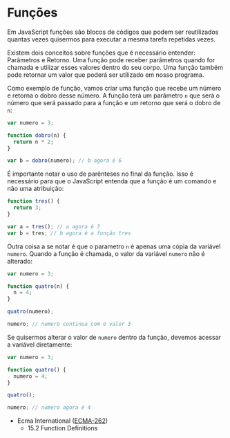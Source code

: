 # Funções

Em JavaScript funções são blocos de códigos que podem ser reutilizados quantas
vezes quisermos para executar a mesma tarefa repetidas vezes.

Existem dois conceitos sobre funções que é necessário entender: Parâmetros e
Retorno. Uma função pode receber parâmetros quando for chamada e utilizar esses
valores dentro do seu corpo. Uma função também pode retornar um valor que poderá
ser utilizado em nosso programa.

Como exemplo de função, vamos criar uma função que recebe um número e retorna o
dobro desse número. A função terá um parâmetro `n` que será o número que será
passado para a função e um retorno que será o dobro de `n`:

```javascript
var numero = 3;

function dobro(n) {
  return n * 2;
}

var b = dobro(numero); // b agora é 6
```

É importante notar o uso de parênteses no final da função. Isso é necessário
para que o JavaScript entenda que a função é um comando e não uma atribuição:

```javascript
function tres() {
  return 3;
}

var a = tres(); // a agora é 3
var b = tres; // b agora é a função tres
```

Outra coisa a se notar é que o parametro `n` é apenas uma cópia da variável
`numero`. Quando a função é chamada, o valor da variável `numero` não é
alterado:

```javascript
var numero = 3;

function quatro(n) {
  n = 4;
}

quatro(numero);

numero; // numero continua com o valor 3
```

Se quisermos alterar o valor de `numero` dentro da função, devemos acessar a
variável diretamente:

```javascript
var numero = 3;

function quatro() {
  numero = 4;
}

quatro();

numero; // numero agora é 4
```

- Ecma International ([ECMA-262](https://tc39.es/ecma262/#sec-identifier-names))
  - 15.2 Function Definitions
